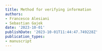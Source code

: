 ```yaml
---
title: Method for verifying information
authors:
- Francesco Alesiani
- Sebastian Gajek
date: '2023-10-01'
publishDate: '2023-10-01T11:44:47.749228Z'
publication_types:
- manuscript
---
```


